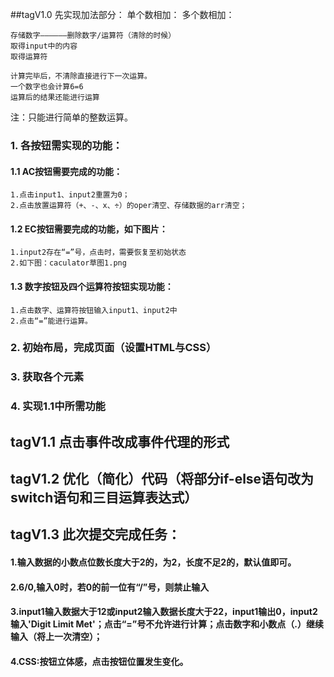 ##tagV1.0
先实现加法部分：
    单个数相加：
    多个数相加：

    存储数字——————删除数字/运算符（清除的时候）
    取得input中的内容
    取得运算符

    计算完毕后，不清除直接进行下一次运算。
    一个数字也会计算6=6
    运算后的结果还能进行运算

注：只能进行简单的整数运算。
### 1. 各按钮需实现的功能：
#### 1.1 AC按钮需要完成的功能：
    1.点击input1、input2重置为0；
    2.点击放置运算符（+、-、x、÷）的oper清空、存储数据的arr清空；

#### 1.2 EC按钮需要完成的功能，如下图片：
    1.input2存在“=”号，点击时，需要恢复至初始状态
    2.如下图：caculator草图1.png

#### 1.3 数字按钮及四个运算符按钮实现功能：
    1.点击数字、运算符按钮输入input1、input2中
    2.点击“=”能进行运算。

### 2. 初始布局，完成页面（设置HTML与CSS）
### 3. 获取各个元素
### 4. 实现1.1中所需功能


## tagV1.1 点击事件改成事件代理的形式
## tagV1.2 优化（简化）代码（将部分if-else语句改为switch语句和三目运算表达式）
## tagV1.3 此次提交完成任务：
#### 1.输入数据的小数点位数长度大于2的，为2，长度不足2的，默认值即可。
#### 2.6/0,输入0时，若0的前一位有“/”号，则禁止输入
#### 3.input1输入数据大于12或input2输入数据长度大于22，input1输出0，input2输入'Digit Limit Met'；点击“=”号不允许进行计算；点击数字和小数点（.）继续输入（将上一次清空）；
#### 4.CSS:按钮立体感，点击按钮位置发生变化。
<!-- 最后一步需要能进行混合运算，见tagV1.4。。。。。
## tagV1.4 -->

